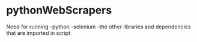 # pythonWebScrapers
Need for running
-python
-selenium
-the other libraries and dependencies that are imported in script